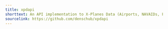 ```yaml
---
title: xpdapi
shorttext: An API implementation to X-Planes Data (Airports, NAVAIDs, Fixes).
sourcelink: https://github.com/denschub/xpdapi
---
```

